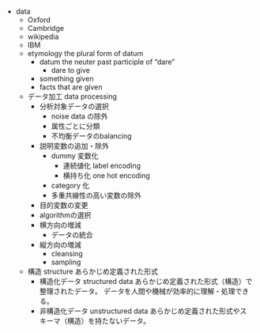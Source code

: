 - data
    - Oxford
    - Cambridge
    - wikipedia
    - IBM
    - etymology
        the plural form of datum
        - datum
            the neuter past participle of “dare”
            - dare
                to give
        - something given
        - facts that are given
    - データ加工 data processing
        - 分析対象データの選択
            - noise data の除外
            - 属性ごとに分類
            - 不均衡データのbalancing
        - 説明変数の追加・除外
            - dummy 変数化
                - 連続値化 label encoding
                - 横持ち化 one hot encoding
            - category 化
            - 多重共線性の高い変数の除外
        - 目的変数の変更
        - algorithmの選択
        - 横方向の増減
            - データの統合
        - 縦方向の増減
            - cleansing
            - sampling
    - 構造 structure
        あらかじめ定義された形式
        - 構造化データ structured data
            あらかじめ定義された形式（構造）で整理されたデータ。
            データを人間や機械が効率的に理解・処理できる。
        - 非構造化データ unstructured data
            あらかじめ定義された形式やスキーマ（構造）を持たないデータ。
